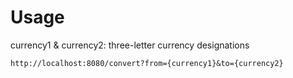 # Usage
currency1 & currency2: three-letter currency designations

`http://localhost:8080/convert?from={currency1}&to={currency2}`
